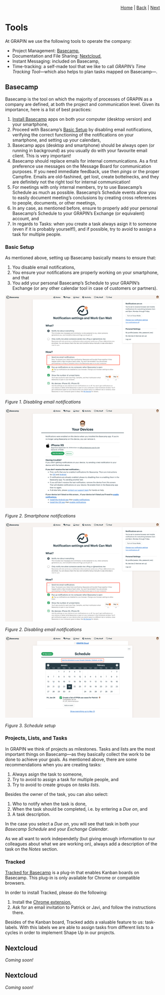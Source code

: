 <p align="right">
<a href="README.md">Home</a> | <a href="projects.md">Back</a> | <a href="who-does-what.md">Next</a>
</p>

# Tools
At GRAPIN we use the following tools to operate the company:

* Project Management: [Basecamp](#basecamp),
* Documentation and File Sharing: [Nextcloud](#nextcloud),
* Instant Messaging: included on Basecamp,
* Time-tracking: a self-made tool that we like to call *GRAPIN’s Time Tracking Tool*—which also helps to plan tasks mapped on Basecamp—.

## Basecamp

Basecamp is the tool on which the majority of processes of GRAPIN as a company are defined, at both the project and communication level. Given its importance, here is a list of best practices:

1. [Install Basecamp](https://basecamp.com/via) apps on both your computer (desktop version) and your smartphone,
2. Proceed with Bascamp’s [Basic Setup](#basic-setup) by disabling email notifications, verifying the correct functioning of the notifications on your smartphone, and setting up your calendars,
3. Basecamp apps (desktop and smartphone) should be always open (or running in background) as you usually do with your favourite email client. This is very important!
4. Basecamp should replace emails for internal communications. As a first preference use messages on the Message Board for communication purposes. If you need immediate feedback, use then _pings_ or the proper Campfire. Emails are old-fashined, get lost, create bottelnecks, and they are definitely not the right tool for internal communication!
5. For meetings with only internal members, try to use Basecamp’s Schedule as much as possible. Basecamp’s Schedule events allow you to easily document meeting’s conclusions by creating cross references to people, documents, or other meetings,
6. In any case, as mentioned before, ensure to properly add your personal Basecamp’s Schedule to your GRAPIN’s Exchange (or equivalent) account, and
7. In regards to Tasks: when you create a task always asign it to someone (even if it is probably yourself!), and if possible, try to avoid to assign a task for multiple people.

### Basic Setup
As mentioned above, setting up Basecamp basically means to ensure that:

1. You disable email notifications,
2. You ensure your notifications are properly working on your smartphone, and that
3. You add your personal Basecamp’s Schedule to your GRAPIN’s Exchange (or any other calendar tool in case of customers or partners).

![Figure 1. Disabling email notifications](png/disabling-email-notifications.png)

*Figure 1. Disabling email notifications*

![Figure 2. Smartphone notifications](png/smartphone-notifications.png)

*Figure 2. Smartphone notifications*

![Figure 2. Disabling email notifications](png/disabling-email-notifications.png)

*Figure 2. Disabling email notifications*

![Figure 3. Schedule setup](png/schedule-setup.png)

*Figure 3. Schedule setup*

### Projects, Lists, and Tasks
In GRAPIN we think of projects as milestones. Tasks and lists are the most important things on Basecamp—as they basically collect the work to be done to achieve your goals. As mentioned above, there are some recommendations when you are creating tasks:

1. Always asign the task to someone,
2. Try to avoid to assign a task for multiple people, and
3. Try to avoid to create groups on _tasks lists_.

Besides the owner of the task, you can also select:

1. Who to notify when the task is done,
2. When the task should be completed, i.e. by entering a _Due on_, and
3. A task description.

In the case you select a _Due on_, you will see that task in both your _Basecamp Schedule_ and your _Exchange Calendar_.

As we all want to work independetly (but giving enough information to our colleagues about what we are working on), always add a description of the task on the _Notes_ section.

### Tracked
[Tracked for Basecamp](https://www.trackedhq.com) is a plug-in that enables Kanban boards on Basecamp. This plug-in is only available for Chrome or compatible browsers.

In order to install Tracked, please do the following:

1. Install the [Chrome extension](https://chrome.google.com/webstore/detail/tracked-for-basecamp/chmeecgnmbnijigjhhgedjljgkgblmpo),
2. Ask for an email invitation to Patrick or Javi, and follow the instructions there.

Besides of the Kanban board, Tracked adds a valuable feature to us: task-labels. With this labels we are able to assign tasks from different lists to a cycles in order to implement Shape Up in our projects.

## Nextcloud

*Coming soon!*

## Nextcloud

*Coming soon!*